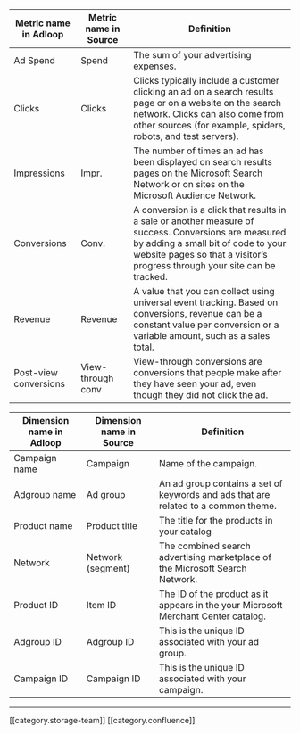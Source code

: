 

|  **Metric name in Adloop**  |  **Metric name in Source**  |  **Definition**  | 
|  --- |  --- |  --- | 
|  Ad Spend | Spend | The sum of your advertising expenses. | 
|   Clicks | Clicks | Clicks typically include a customer clicking an ad on a search results page or on a website on the search network. Clicks can also come from other sources (for example, spiders, robots, and test servers). | 
|   Impressions | Impr. | The number of times an ad has been displayed on search results pages on the Microsoft Search Network or on sites on the Microsoft Audience Network. | 
|   Conversions | Conv. | A conversion is a click that results in a sale or another measure of success. Conversions are measured by adding a small bit of code to your website pages so that a visitor’s progress through your site can be tracked. | 
|   Revenue | Revenue | A value that you can collect using universal event tracking. Based on conversions, revenue can be a constant value per conversion or a variable amount, such as a sales total. | 
|   Post-view conversions | View-through conv | View-through conversions are conversions that people make after they have seen your ad, even though they did not click the ad. | 



|  **Dimension name in Adloop**  |  **Dimension name in Source**  |  **Definition**  | 
|  --- |  --- |  --- | 
|   Campaign name | Campaign | Name of the campaign. | 
|   Adgroup name | Ad group | An ad group contains a set of keywords and ads that are related to a common theme. | 
|   Product name | Product title | The title for the products in your catalog | 
|   Network | Network (segment) | The combined search advertising marketplace of the Microsoft Search Network. | 
|   Product ID | Item ID | The ID of the product as it appears in the your Microsoft Merchant Center catalog. | 
|   Adgroup ID | Adgroup ID | This is the unique ID associated with your ad group. | 
|   Campaign ID | Campaign ID | This is the unique ID associated with your campaign. | 





*****

[[category.storage-team]] 
[[category.confluence]] 
